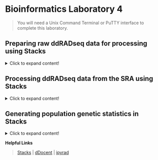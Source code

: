 # Bioinformatics Laboratory 4
>You will need a Unix Command Terminal or PuTTY interface to complete this laboratory. 

## Preparing raw ddRADseq data for processing using Stacks

<details>
  <summary>Click to expand content!</summary>
  
>Data will come back from the Illumina sequencer as demultiplexed by ddRADseq PCR 1 index. It will be demultiplexed using the bcl2fastq software we disussed in [Unit 1](https://github.com/nhm-herpetology/museum-NGS-training/tree/main/Unit_01/Bioinformatics_Lab). Following this, we will still need to sort each PCR index into FASTQ files for each of the individuals contained within the pool. We can do that using the software [Stacks](https://catchenlab.life.illinois.edu/stacks/) and a helpful program called ```process_radtags```

1. First, let's make a new directory inside ```NGS_course``` called ```Unit_4```

```
cd NGS_course
```
```
mkdir Unit_4
```  
```
cd Unit_4
```    
  
2. Let's download and install Stacks 2.59:

```
wget https://catchenlab.life.illinois.edu/stacks/source/stacks-2.59.tar.gz
```
```
tar xfvz stacks-2.59.tar.gz
```  
```
cd stacks-2.59
``` 
```
./configure
```
```
make
```  
>The installation may take ~2-5 minutes

3. Let's make some working directories: 
```
mkdir raw
```
```
mkdir samples-frogs
```
```
mkdir stacks-frogs
```     
  
4. Now let's download some empirical data to analyze. We will use Index 5 of the *Craugastor augusti* ddRADseq data from Streicher et al. [2014](https://onlinelibrary.wiley.com/doi/abs/10.1111/mec.12814) that is used in the first module of the Unit 4 [Molecular Lab](https://github.com/nhm-herpetology/museum-NGS-training/tree/main/Unit_04/Molecular_Lab). 
  
Here is a SharePoint link that the course participants can use to download the demultiplexed file:  
  
[Craugastor_index_5_8bp_trim](https://naturalhistorymuseum.sharepoint.com/:u:/s/Herpetology/Eddrp3h57rJIr53ScPz34zEB5NcQQjd2oQOsK_YbJHT0pw?e=6U4VL8)  
  
This file is ~3.6 GB in size, so it will take several minutes to download. 

>Note: This file has already had the 8 Unique Molecular Identifier (UMI) nucleotides trimmed off, so it starts with the adapter index/barcode. I used [FastX Toolkit](https://github.com/agordon/fastx_toolkit) to trim the FASTQ file that was demultiplexed from teh Illumina HiSeq.  
 
5. Let's have a look at the first few lines of the 'PCR Index 5' FASTQ file: 

```  
cd raw
``` 
```  
head -10 Craugastor_index_5_8bp_trim
```
We should see: 
```  
CGAAACTGCAGGTTCTTTGGGTTCCACTTCCCGTTTAGACCTGGCCGGCATTCTTCTGGATCATCCTGAGGGAAAGGCTGCTTGACCAGCAG
+HWI-ST594:2:1101:1372:2234#ACAGTGACAGTG/1
cgc`echhhhhhhf[^[e[c`afQIOIO^`fBBBBBBBBBBBBBBBBBBBBBBBBBBBBBBBBBBBBBBBBBBBBBBBBBBBBBBBBBBBBB
@HWI-ST594:2:1101:1693:2240#ACAGTGACAGTG/1
GACCAATGCAGGCACCACAGACACCTGGTAGCTACTGATAACCATCATAGTTCTGGAGCAATGATCTGGGCCCACCTCTGCAGACCACACCA
+HWI-ST594:2:1101:1693:2240#ACAGTGACAGTG/1
gggggihgfhghihiiiihiiihhiiiigiiiiiiiiihiifhfhhhhhhihiiihhifagdgdgggeeeecccccccccccbccabaccac
@HWI-ST594:2:1101:1995:2249#ACAGTGACAGTG/1
TGTTGGTGCAGATAGGCAACACATGCCCCTGTTGGGAATACCTCTTTAAAGCGATGCTCTGGTTTCGGGATGAAATTCTCTCCTGACTGGAG
```
>Note that the barcodes (listed below) for multiple individuals appear first, followed by the 'ACTG' SbfI cutsite remnant.   
  
6. The individual samples contained in the file are: 
  
Sample ID | Adapter Index/Barcode | PCR Index/Barcode
------------ | -------------  | -------------
MF 4398 | Index 1 (ACTAGG) | Index 5 (ACAGTG)
MF 5085 | Index 2 (GACCAA) | Index 5 (ACAGTG)
MF 6101 | Index 3 (TGTTGG)  | Index 5 (ACAGTG)
MF 6115 | Index 4 (CGAAAC)  | Index 5 (ACAGTG)
MF 6203 | Index 5 (AGCATT) | Index 5 (ACAGTG)
MF 6205 | Index 6 (CATCTC) | Index 5 (ACAGTG)
MVZ 226838 | Index 7 (GTCTAT) | Index 5 (ACAGTG) 
MVZ 226839 |Index 8 (TGGGAT) | Index 5 (ACAGTG)
JAC 30517 | Index 9 (TCTGCT) | Index 5 (ACAGTG)  
ENS 9494 | Index 10 (AACGGT)  | Index 5 (ACAGTG)   

We need to demultiplex them from the PCR primer index pool, so let's make a file called ```barcodes``` that we will use as a configuration file for the Stacks ```process_radtags``` command: 

 ```
 cd ..
 ```   
 ```
 cat > barcodes
 ``` 
Paste the following text:
  
 ```
ACTAGG
GACCAA
TGTTGG
CGAAAC
AGCATT
CATCTC
GTCTAT
TGGGAT
TCTGCT
AACGGT
 ```  
>Now press ENTER then CTRL + SHIFT + D to create the file.    
 
7. Now we run the ```process_radtags``` program using the following command: 
  
```  
./process_radtags -f ./raw/Craugastor_index_5_8bp_trim -o ./samples-frogs/ -b ./barcodes -c -q -r -e sbfI 
``` 
>This will perform a seond round of demultiplexing and place FASTQ files for each individual in the ```samples``` directory. It should take ~4 minutes to run. For definitions of ```process_radtags``` commands click [here](https://catchenlab.life.illinois.edu/stacks/comp/process_radtags.php) 

8. Now we will modify the file names to match the sample IDs:

```   
cd samples-frogs
```  
  
```   
mv sample_AACGGT.fq.gz ENS_9494.fq.gz
mv sample_ACTAGG.fq.gz MF_4398.fq.gz
mv sample_AGCATT.fq.gz MF_6203.fq.gz
mv sample_CATCTC.fq.gz MF_6205.fq.gz
mv sample_CGAAAC.fq.gz MF_6115.fq.gz
mv sample_GACCAA.fq.gz MF_5085.fq.gz
mv sample_GTCTAT.fq.gz MVZ_226838.fq.gz
mv sample_TCTGCT.fq.gz JAC_30517.fq.gz
mv sample_TGGGAT.fq.gz MVZ_226839.fq.gz
mv sample_TGTTGG.fq.gz MF_6101.fq.gz
```
```   
cd ..
```   
  
>The files are now ready for downstream analysis and 'stacking'. More information is available in the Stacks [manual](https://catchenlab.life.illinois.edu/stacks/manual/), including some tutorials. 
  
  </details>

## Processing ddRADseq data from the SRA using Stacks

<details>
  <summary>Click to expand content!</summary>
  
>We will explore Stacks using some data from North American coralsnakes generated for Streicher et al. [2016](https://onlinelibrary.wiley.com/doi/10.1111/evo.12967). We will download data from 3 individuals for *Micrurus tener* and 3 individuals of *Micrurus fulvius*. 
  
1. Navigate to the SRA toolkit folder from [Unit 1](https://github.com/nhm-herpetology/museum-NGS-training/tree/main/Unit_01/Bioinformatics_Lab). 

```
./fasterq-dump SRR1947266
```  
>These are ddRADseq data from *M. fulvius* M86 from Tampa, Florida, USA. The download should take 1-2 minutes.   

```
./fasterq-dump SRR1947265
```  
>These are ddRADseq data from *M. fulvius* M87 from Walton, Florida, USA. The download should take 1-2 minutes.   

```
./fasterq-dump SRR1947267 
```  
>These are ddRADseq data from *M. fulvius* M692 from New Hanover, North Carolina, USA. The download should take 2-3 minutes.     

```
./fasterq-dump SRR1947271	 
```  
>These are ddRADseq data from *M. tener* M206 from Tamaulipas, Mexico. The download should take 2-3 minutes.    

```
./fasterq-dump SRR1947351	 
```  
>These are ddRADseq data from *M. tener* M230 from Anderson, Texas, USA. The download should take 1-2 minutes.  

```
./fasterq-dump SRR1947349		 
```  
>These are ddRADseq data from *M. tener* M279 from Brazos, Texas, USA. The download should take 1-2 minutes.     

2. Move all of the FASTQ files to your ```Unit_4``` directory:

```  
mv *.fastq /home/jefs/NGS_course/Unit_4/stacks-2.59  
```
>Reminder: your user name will need to be swapped with mine for this command to work

3. Now navigate to your ```Unit_4/stacks-2.59``` directory and check the format on the read 1 data: 
  
```  
head -3 SRR1947265_1.fastq
```  

We should see this printed:

```   
@SRR1947265.1 1_1101_2776_1933 length=89
AATGGGCGGCATATAAATATTTTAAATAAATAATAAAAATAAGATGGCAAGGTGGGAGAAGAGAGCAAGGAAGTGACTGATAGCAGAGA
+SRR1947265.1 1_1101_2776_1933 length=89
EDHGIGIIIIIIIEFHHIIGDDDEHHGHIIECEAEHGHFBEFFECEEC@ABB>ABB??=ACCCCBACCCCBAA4>C@CCCC@>ACC?A<
@SRR1947265.2 1_1101_2776_1974 length=89
AGGGATTGGACAAGGGTCTCTCTCCCAATACGTTGAGGAGGAAGGTAGCAGCCCTAGCATCGGTAATAAATTGGAAGGGATACAAATCT
+SRR1947265.2 1_1101_2776_1974 length=89
IIJJIGHJJIJJIIIIGHGHIJIJJJJJGIJJFCGGHGGHHHHHF;BEECEEDDDDDDDDCDDBA@DEDDEED:@CDDCDC<CCDDDDC
@SRR1947265.3 1_1101_4980_1990 length=89
CCACTTAGAGAGGGCTGTAAAGCAGTATATACGTCTATCTACTATTGACATTTCAATATTTTAATCCGTATAATTTTAATGTGTTATTT
  @SRR1947265.1 1_1101_2776_1933 length=89
AATGGGCGGCATATAAATATTTTAAATAAATAATAAAAATAAGATGGCAAGGTGGGAGAAGAGAGCAAGGAAGTGACTGATAGCAGAGA
+SRR1947265.1 1_1101_2776_1933 length=89
EDHGIGIIIIIIIEFHHIIGDDDEHHGHIIECEAEHGHFBEFFECEEC@ABB>ABB??=ACCCCBACCCCBAA4>C@CCCC@>ACC?A<
@SRR1947265.2 1_1101_2776_1974 length=89
AGGGATTGGACAAGGGTCTCTCTCCCAATACGTTGAGGAGGAAGGTAGCAGCCCTAGCATCGGTAATAAATTGGAAGGGATACAAATCT
+SRR1947265.2 1_1101_2776_1974 length=89
IIJJIGHJJIJJIIIIGHGHIJIJJJJJGIJJFCGGHGGHHHHHF;BEECEEDDDDDDDDCDDBA@DEDDEED:@CDDCDC<CCDDDDC
@SRR1947265.3 1_1101_4980_1990 length=89
CCACTTAGAGAGGGCTGTAAAGCAGTATATACGTCTATCTACTATTGACATTTCAATATTTTAATCCGTATAATTTTAATGTGTTATTT
``` 
  
4. Now let's do the same for an example read 2 file:   

```  
head -10 SRR1947265_2.fastq
```    

We should see this printed:

```   
@SRR1947265.1 1_1101_2776_1933 length=97
TCCTCTAGGACTGGCCGGTTTGATCGCTTTGCAGTCCAAAGGACTCGCAAAATCTTAGCCTTGCACTAAATGCATATCCTTATATTTTCTTTTATTC
+SRR1947265.1 1_1101_2776_1933 length=97
HIEBHEIIIIGCHIIIII@DDFIBF;FHIFGCAC=C>ADHFEEG@>EEFFDECACCD@CCDCDDCCDDDDDD@C<A@C>>@@ACCDEECCCD@CDDE
@SRR1947265.2 1_1101_2776_1974 length=97
TTTTCTGACTGAAAGGGCTGCCAATTCAGACACTCTGCGGGCAGATGTGATTGCCACCAGGAAGGCCACTTTATATGAAAGAAGATGGAGACTAATA
+SRR1947265.2 1_1101_2776_1974 length=97
GJIIJJJJJJJJJJIIGHGHIJJIGHIJIIJJJGJGICHIIJHHFFFFFDEDEEEDDDDBBDBBBBB<@CDCDDEEEEEDDDBCCDDDC89?@CCCD
@SRR1947265.3 1_1101_4980_1990 length=97
CCTCTTGCAGATATCCTTATGTCGCAGCTGTGGTCTCCCTCTAGGGCATCCATTCCTTACAAAAGTCGTTTCATAATGTCATTGAATAATGACAAAG
``` 

5. Now we need to make our working directories for Stacks. These datasets seem to have been cleaned already so that they can be placed directly into the ```samples-snakes```  directory. 
                                                                                                  
```
mkdir samples-snakes
```   
                                                                                                  
```
mkdir stacks-snakes
```                                                                                                  
                                                                                                  
```
mv *fastq samples-snakes
```

6. Rename the files so that they are easier to work with: 

```
cd samples-snakes  
```  
  
```
mv SRR1947266_1.fastq M86_fulvius_1.fastq
mv SRR1947266_2.fastq M86_fulvius_2.fastq
mv SRR1947265_1.fastq M87_fulvius_1.fastq  
mv SRR1947265_2.fastq M87_fulvius_1.fastq
mv SRR1947267_1.fastq M692_fulvius_1.fastq
mv SRR1947267_2.fastq M692_fulvius_2.fastq 
mv SRR1947271_1.fastq M206_tener_1.fastq  
mv SRR1947271_2.fastq M206_tener_2.fastq    
mv SRR1947351_1.fastq M230_tener_1.fastq 
mv SRR1947351_2.fastq M230_tener_2.fastq 
mv SRR1947349_1.fastq M279_tener_1.fastq 
mv SRR1947349_2.fastq M279_tener_2.fastq   
```   

```
cd ..  
```                                                                                                 
                                                                                                  
7. We will now run USTACKS which is a Stacks program that takes a set of short-read sequences and align them into exactly-matching stacks (or putative alleles). Comparing the stacks it will form a set of putative loci and detect SNPs at each locus using a maximum likelihood framework. For definitions of USTACKS ommands click [here](https://catchenlab.life.illinois.edu/stacks/comp/ustacks.php).
                                                                                                  
```
./ustacks -f ./samples-snakes/M86_fulvius_1.fastq -o ./stacks-snakes -i 1 -m 3 -M 4 -p 16
./ustacks -f ./samples-snakes/M87_fulvius_1.fastq -o ./stacks-snakes -i 2 -m 3 -M 4 -p 16
./ustacks -f ./samples-snakes/M692_fulvius_1.fastq -o ./stacks-snakes -i 3 -m 3 -M 4 -p 16
./ustacks -f ./samples-snakes/M206_tener_1.fastq -o ./stacks-snakes -i 4 -m 3 -M 4 -p 16
./ustacks -f ./samples-snakes/M230_tener_1.fastq -o ./stacks-snakes -i 5 -m 3 -M 4 -p 16                                                                                         
./ustacks -f ./samples-snakes/M279_tener_1.fastq -o ./stacks-snakes -i 6 -m 3 -M 4 -p 16                                                                                         
```                                                                                                  
>It should take ~6 minutes to run. There should now be individual stacks files in the ```stacks-snakes``` directory.                                                                                              
   
8. We will now run CSTACKS which is a Stacks program that creates a set of consensus loci, merging alleles together that are listed in the USTACKS output. First, we need to make a 'population map' that will be used to identify the individuals we want to process in CTACKS: 
  
```
cat > config_individuals.txt
```  
 
Paste the following text: 
```
M86_fulvius_1   1 
M87_fulvius_1   2 
M692_fulvius_1   3 
M206_tener_1   4 
M230_tener_1   5 
M279_tener_1   6 
```    
Now press ENTER then CTRL + SHIFT + D to create the file.
  
9. Run CSTACKS using the following command: 
  
```
./cstacks -P ./stacks-snakes -M ./config_individuals.txt -n 4 -p 15  
```  
>For definitions of CSTACKS commands click [here](https://catchenlab.life.illinois.edu/stacks/comp/cstacks.php)
  
10. Next we will run the Stacks program SSTACKS. Sets of stacks, i.e. putative loci, constructed by the USTACKS program can be searched against a catalog produced by CSTACKS. In the case of a general population, all samples in the population would be matched against the catalog with SSTACKS. For definitions of SSTACKS commands click [here](https://catchenlab.life.illinois.edu/stacks/comp/sstacks.php)  
 
```
./sstacks -P ./stacks-snakes -M ./config_individuals.txt -p 8 
```   

11. Next we will run the Stacks program TSV2BAM. The TSV2BAM program will transpose data so that it is oriented by locus, instead of by sample. For definitions of TSV2BAM commands click [here](https://catchenlab.life.illinois.edu/stacks/comp/tsv2bam.php)   
  
```
./tsv2bam -P ./stacks-snakes/ -M ./config_individuals.txt -t 8 
```    

12. Finally. we will run the Stacks program GSTACKS. GSTACKS will identify SNPs within the meta population for each locus and then genotype each individual at each identified SNP. Once SNPs have been identified and genotyped, gstacks will phase the SNPs at each locus, in each individual, into a set of haplotypes. For definitions of GSTACKS commands click [here](https://catchenlab.life.illinois.edu/stacks/comp/gstacks.php)
  
```
./gstacks -P ./stacks-snakes -M ./config_individuals.txt -t 8
```   
>Your RADseq data are now ready for analysis and output using the ```populations``` program discussed in teh next module.  
  
  </details>

## Generating population genetic statistics in Stacks

<details>
  <summary>Click to expand content!</summary>
  
>We can generate summary statistics and population genetic statistics using the ```populations``` program from stacks and configuration files. Let's use the data we downloaded for the last module. 

1. First, let's make an additional configuration file (referred to as the 'population map' in Stacks manual) by species:

```
M86   fulvius
M87   fulvius
M692   fulvius
M206   tener
M230   tener 
M279   tener
``` 

2. Let's make the configuration file:   
  
```
cat > config_species.txt
```  
Now paste the configuration text (from Step 1) into your terminal and then press ENTER followed by CTRL + SHIFT + D. 
  
3. Run the ```populations``` program using the individual configuration file from the previous module: 

```
./populations -P ./stacks/ --popmap ./samples/config_individuals.txt --smooth -p 10 -r 0.75 -f p_value -t 8 --structure --genepop --write-single-snp   
```    
  
4. Run the ```populations``` program using the second configuration file which will summarise data by species:   

```
./populations -P ./stacks/ --popmap ./samples/config_species.txt --smooth -p 10 -r 0.75 -f p_value -t 8 --structure --genepop --write-single-snp   
```
  
  
  </details>

**Helpful Links**
>[Stacks](https://catchenlab.life.illinois.edu/stacks/) | [dDocent](https://www.ddocent.com/) | [ipyrad](https://ipyrad.readthedocs.io/en/master/)
